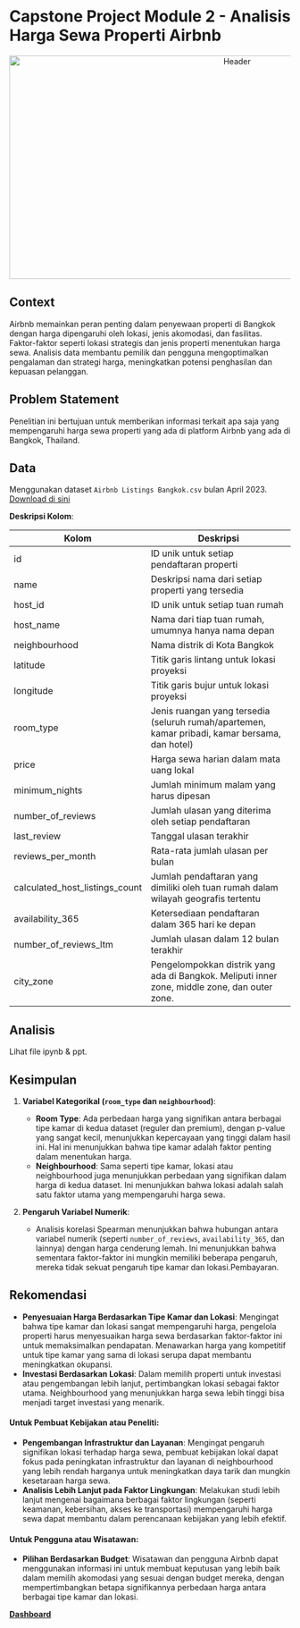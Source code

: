# Capstone Project Module 2 - Analisis Harga Sewa Properti Airbnb

<p align="center">
  <img src="..\docs\gambar landscape airbnb.jpg" alt="Header" width="800" height="400">
</p>

## Context
Airbnb memainkan peran penting dalam penyewaan properti di Bangkok dengan harga dipengaruhi oleh lokasi, jenis akomodasi, dan fasilitas. Faktor-faktor seperti lokasi strategis dan jenis properti menentukan harga sewa. Analisis data membantu pemilik dan pengguna mengoptimalkan pengalaman dan strategi harga, meningkatkan potensi penghasilan dan kepuasan pelanggan.

## Problem Statement
Penelitian ini bertujuan untuk memberikan informasi terkait apa saja yang mempengaruhi harga sewa properti yang ada di platform Airbnb yang ada di Bangkok, Thailand.

## Data
Menggunakan dataset `Airbnb Listings Bangkok.csv` bulan April 2023. [Download di sini](https://drive.google.com/drive/folders/1A_KBMRFTS5Mthpp46nulso679ML4ZwTF)

**Deskripsi Kolom**:

| Kolom                              | Deskripsi                                                                                            |
|------------------------------------|------------------------------------------------------------------------------------------------------|
| id                                 | ID unik untuk setiap pendaftaran properti                                                            |
| name                               | Deskripsi nama dari setiap properti yang tersedia                                                    |
| host_id                            | ID unik untuk setiap tuan rumah                                                                      |
| host_name                          | Nama dari tiap tuan rumah, umumnya hanya nama depan                                                  |
| neighbourhood                      | Nama distrik di Kota Bangkok                                                                         |
| latitude                           | Titik garis lintang untuk lokasi proyeksi                                                            |
| longitude                          | Titik garis bujur untuk lokasi proyeksi                                                              |
| room_type                          | Jenis ruangan yang tersedia (seluruh rumah/apartemen, kamar pribadi, kamar bersama, dan hotel)       |
| price                              | Harga sewa harian dalam mata uang lokal                                                              |
| minimum_nights                     | Jumlah minimum malam yang harus dipesan                                                               |
| number_of_reviews                  | Jumlah ulasan yang diterima oleh setiap pendaftaran                                                  |
| last_review                        | Tanggal ulasan terakhir                                                                              |
| reviews_per_month                  | Rata-rata jumlah ulasan per bulan                                                                    |
| calculated_host_listings_count     | Jumlah pendaftaran yang dimiliki oleh tuan rumah dalam wilayah geografis tertentu                    |
| availability_365                   | Ketersediaan pendaftaran dalam 365 hari ke depan                                                     |
| number_of_reviews_ltm              | Jumlah ulasan dalam 12 bulan terakhir                                                                |
| city_zone                          | Pengelompokkan distrik yang ada di Bangkok. Meliputi inner zone, middle zone, dan outer zone.       |


## Analisis
Lihat file ipynb & ppt.

## Kesimpulan
1. **Variabel Kategorikal (`room_type` dan `neighbourhood`)**:
   - **Room Type**: Ada perbedaan harga yang signifikan antara berbagai tipe kamar di kedua dataset (reguler dan premium), dengan p-value yang sangat kecil, menunjukkan kepercayaan yang tinggi dalam hasil ini. Hal ini menunjukkan bahwa tipe kamar adalah faktor penting dalam menentukan harga.
   - **Neighbourhood**: Sama seperti tipe kamar, lokasi atau neighbourhood juga menunjukkan perbedaan yang signifikan dalam harga di kedua dataset. Ini menunjukkan bahwa lokasi adalah salah satu faktor utama yang mempengaruhi harga sewa.

2. **Pengaruh Variabel Numerik**:
   - Analisis korelasi Spearman menunjukkan bahwa hubungan antara variabel numerik (seperti `number_of_reviews`, `availability_365`, dan lainnya) dengan harga cenderung lemah. Ini menunjukkan bahwa sementara faktor-faktor ini mungkin memiliki beberapa pengaruh, mereka tidak sekuat pengaruh tipe kamar dan lokasi.Pembayaran.

## Rekomendasi
- **Penyesuaian Harga Berdasarkan Tipe Kamar dan Lokasi**: Mengingat bahwa tipe kamar dan lokasi sangat mempengaruhi harga, pengelola properti harus menyesuaikan harga sewa berdasarkan faktor-faktor ini untuk memaksimalkan pendapatan. Menawarkan harga yang kompetitif untuk tipe kamar yang sama di lokasi serupa dapat membantu meningkatkan okupansi.
- **Investasi Berdasarkan Lokasi**: Dalam memilih properti untuk investasi atau pengembangan lebih lanjut, pertimbangkan lokasi sebagai faktor utama. Neighbourhood yang menunjukkan harga sewa lebih tinggi bisa menjadi target investasi yang menarik.

#### Untuk Pembuat Kebijakan atau Peneliti:
- **Pengembangan Infrastruktur dan Layanan**: Mengingat pengaruh signifikan lokasi terhadap harga sewa, pembuat kebijakan lokal dapat fokus pada peningkatan infrastruktur dan layanan di neighbourhood yang lebih rendah harganya untuk meningkatkan daya tarik dan mungkin kesetaraan harga sewa.
- **Analisis Lebih Lanjut pada Faktor Lingkungan**: Melakukan studi lebih lanjut mengenai bagaimana berbagai faktor lingkungan (seperti keamanan, kebersihan, akses ke transportasi) mempengaruhi harga sewa dapat membantu dalam perencanaan kebijakan yang lebih efektif.

#### Untuk Pengguna atau Wisatawan:
- **Pilihan Berdasarkan Budget**: Wisatawan dan pengguna Airbnb dapat menggunakan informasi ini untuk membuat keputusan yang lebih baik dalam memilih akomodasi yang sesuai dengan budget mereka, dengan mempertimbangkan betapa signifikannya perbedaan harga antara berbagai tipe kamar dan lokasi.

[**Dashboard**](https://public.tableau.com/app/profile/arya.gamaseka/viz/AnalisisHargaSewaAirbnb/Dashboard1#1)
